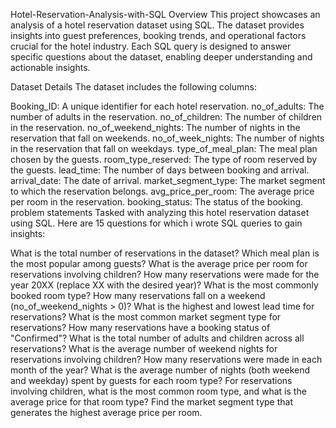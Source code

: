 Hotel-Reservation-Analysis-with-SQL
Overview
This project showcases an analysis of a hotel reservation dataset using SQL. The dataset provides insights into guest preferences, booking trends, and operational factors crucial for the hotel industry. Each SQL query is designed to answer specific questions about the dataset, enabling deeper understanding and actionable insights.

Dataset Details
The dataset includes the following columns:

Booking_ID: A unique identifier for each hotel reservation.
no_of_adults: The number of adults in the reservation.
no_of_children: The number of children in the reservation.
no_of_weekend_nights: The number of nights in the reservation that fall on weekends.
no_of_week_nights: The number of nights in the reservation that fall on weekdays.
type_of_meal_plan: The meal plan chosen by the guests.
room_type_reserved: The type of room reserved by the guests.
lead_time: The number of days between booking and arrival.
arrival_date: The date of arrival.
market_segment_type: The market segment to which the reservation belongs.
avg_price_per_room: The average price per room in the reservation.
booking_status: The status of the booking.
problem statements
Tasked with analyzing this hotel reservation dataset using SQL. Here are 15 questions for which i wrote SQL queries to gain insights:

What is the total number of reservations in the dataset?
Which meal plan is the most popular among guests?
What is the average price per room for reservations involving children?
How many reservations were made for the year 20XX (replace XX with the desired year)?
What is the most commonly booked room type?
How many reservations fall on a weekend (no_of_weekend_nights > 0)?
What is the highest and lowest lead time for reservations?
What is the most common market segment type for reservations?
How many reservations have a booking status of "Confirmed"?
What is the total number of adults and children across all reservations?
What is the average number of weekend nights for reservations involving children?
How many reservations were made in each month of the year?
What is the average number of nights (both weekend and weekday) spent by guests for each room type?
For reservations involving children, what is the most common room type, and what is the average price for that room type?
Find the market segment type that generates the highest average price per room.
